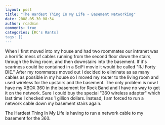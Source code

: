 ```yaml
---
layout: post
title: "The Hardest Thing In My Life - Basement Networking"
date: 2008-05-30 08:34
author: rcadmin
comments: true
categories: [RC's Rants]
tags: []
---
```

When I first moved into my house and had two roommates our intranet was a horrific mess of cables running from the second floor down the stairs, through the living room, and then downstairs into the basement. If it's scariness could be contained in a SciFi movie it would be called "RJ Forty DIE." After my roommates moved out I decided to eliminate as as many cables as possible in my house so I moved my router to the living room and used wireless for the upstairs and the basement. The only problem is now I have my XBOX 360 in the basement for Rock Band and I have no way to get it on the network. Sure I could buy the special "360 wireless adapter" which last time I checked was 1 gillion dollars. Instead, I am forced to run a network cable down my basement stairs again.

The Hardest Thing In My Life is having to run a network cable to my basement for the 360.
